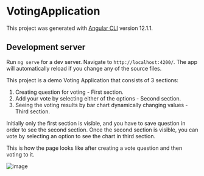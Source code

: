 # VotingApplication

This project was generated with [Angular CLI](https://github.com/angular/angular-cli) version 12.1.1.

## Development server

Run `ng serve` for a dev server. Navigate to `http://localhost:4200/`. The app will automatically reload if you change any of the source files.

This project is a demo Voting Application that consists of 3 sections:
1. Creating question for voting - First section.
2. Add your vote by selecting either of the options - Second section.
3. Seeing the voting results by bar chart dynamically changing values - Third section.

Initially only the first section is visible, and you have to save question in order to see the second section. 
Once the second section is visible, you can vote by selecting an option to see the chart in third section.

This is how the page looks like after creating a vote question and then voting to it.

![image](https://user-images.githubusercontent.com/87440161/125757658-4e6163f0-44a3-45b4-aad6-f8aa42ae072d.png)



